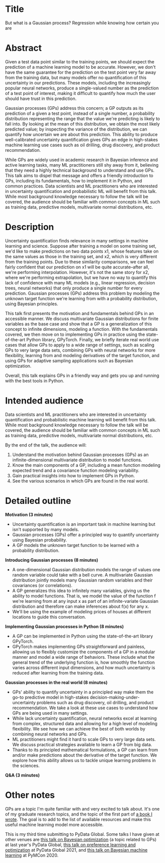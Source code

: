 # Title

But what is a Gaussian process? Regression while knowing how certain you are

# Abstract

Given a test data point similar to the training points, we should expect the prediction of a machine learning model to be accurate.
However, we don't have the same guarantee for the prediction on the test point very far away from the training data, but many models offer no quantification of this uncertainty in our predictions.
These models, including the increasingly popular neural networks, produce a single-valued number as the prediction of a test point of interest, making it difficult to quantify how much the user should have trust in this prediction.

Gaussian processes (GPs) address this concern; a GP outputs as its prediction of a given a test point, instead of a single number, a probability distribution representing the range that the value we're predicting is likely to fall into.
By looking at the mean of this distribution, we obtain the most likely predicted value; by inspecting the variance of the distribution, we can quantify how uncertain we are about this prediction.
This ability to produce well-calibrated uncertainty quantification gives GPs an edge in high-stakes machine learning use cases such as oil drilling, drug discovery, and product recommendation.

While GPs are widely used in academic research in Bayesian inference and active learning tasks, many ML practitioners still shy away from it, believing that they need a highly technical background to understand and use GPs.
This talk aims to dispel that message and offers a friendly introduction to GPs, including its fundamentals, how to implement it in Python, and common practices.
Data scientists and ML practitioners who are interested in uncertainty quantification and probabilistic ML will benefit from this talk.
While most background knowledge necessary to follow the talk will be covered, the audience should be familiar with common concepts in ML such as training data, predictive models, multivariate normal distributions, etc.

# Description

Uncertainty quantification finds relevance in many settings in machine learning and science.
Suppose after training a model on some training set, we'd like to make predictions on two data points x1, whose features take on the same values as those in the training set, and x2, which is very different from the training points.
Due to these similarity comparisons, we can feel fairly confident that our prediction on x1 will be quite accurate–after all, we're performing interpolation.
However, it's not the same story for x2, where we're performing extrapolation, but we have no way to quantify this lack of confidence with many ML models (e.g., linear regression, decision trees, neural networks) that only produce a single number for every prediction.
Gaussian processes (GPs) address this problem by modeling the unknown target function we're learning from with a probability distribution, using Bayesian principles.

This talk first presents the motivation and fundamentals behind GPs in an accessible manner.
We discuss multivariate Gaussian distributions for finite variables as the base case and show that a GP is a generalization of this concept to infinite dimensions, modeling a function.
With the fundamentals covered, we then move on to implementing GPs in practice using the state-of-the-art Python library, GPyTorch.
Finally, we briefly iterate real world use cases that allow GPs to apply to a wide range of settings, such as scaling GPs to very large data sets, combining GPs with neural networks for more flexibility, learning from and modeling derivatives of the target function, and using GPs for adaptive sampling applications such as Bayesian optimization.

Overall, this talk explains GPs in a friendly way and gets you up and running with the best tools in Python.

# Intended audience

Data scientists and ML practitioners who are interested in uncertainty quantification and probabilistic machine learning will benefit from this talk.
While most background knowledge necessary to follow the talk will be covered, the audience should be familiar with common concepts in ML such as training data, predictive models, multivariate normal distributions, etc.

By the end of the talk, the audience will:
1. Understand the motivation behind Gaussian processes (GPs) as an infinite-dimensional multivariate distribution to model functions.
2. Know the main components of a GP, including a mean function modeling expected trend and a covariance function modeling variability.
3. Gain practical insights into how to implement GPs in Python.
4. See the various scenarios in which GPs are found in the real world.

# Detailed outline

**Motivation (3 minutes)**
- Uncertainty quantification is an important task in machine learning but isn't supported by many models.
- Gaussian processes (GPs) offer a principled way to quantify uncertainty using Bayesian probability.
- A GP models the unknown target function to be learned with a probability distribution.

**Introducing Gaussian processes (8 minutes)**
- A one-dimensional Gaussian distribution models the range of values one random variable could take with a bell curve.
A multivariate Gaussian distribution jointly models many Gaussian random variables and their covariances (or correlations).
- A GP generalizes this idea to infinitely many variables, giving us the ability to model functions.
That is, we model the value of the function f we're learning from at any input x as part of an infinite-variate Gaussian distribution and therefore can make inferences about f(x) for any x.
- We'll be using the example of modeling prices of houses at different locations to guide this conversation.

**Implementing Gaussian processes in Python (8 minutes)**
- A GP can be implemented in Python using the state-of-the-art library GPyTorch.
- GPyTorch makes implementing GPs straightforward and painless, allowing us to flexibly customize the components of a GP in a modular manner and model a wide range of behaviors.
These include what the general trend of the underlying function is, how smoothly the function varies across different input dimensions, and how much uncertainty is reduced after learning from the training data.

**Gaussian processes in the real world (8 minutes)**
- GPs' ability to quantify uncertainty in a principled way make them the go-to predictive model in high-stakes decision-making-under-uncertainty problems such as drug discovery, oil drilling, and product recommendation.
We take a look at these use cases to understand how GPs are being used in many settings.
- While lack uncertainty quantification, neural networks excel at learning from complex, structured data and allowing for a high level of modeling flexibility.
We see how we can achieve the best of both worlds by combining neural networks and GPs.
- ML practitioners might find it hard to scale GPs to very large data sets.
We discuss practical strategies available to learn a GP from big data.
- Thanks to its principled mathematical formulations, a GP can learn from and/or make predictions about the derivative of the target function.
We explore how this ability allows us to tackle unique learning problems in the sciences.

**Q&A (3 minutes)**

# Other notes

GPs are a topic I'm quite familiar with and very excited to talk about.
It's one of my graduate research topics, and the topic of the first part of [a book I wrote](https://www.manning.com/books/bayesian-optimization-in-action).
The goal is to add to the list of available resources and make this useful machine learning model more accessible.

This is my third time submitting to PyData Global.
Some talks I have given at other venues are [this talk on Bayesian optimization](https://global2022.pydata.org/cfp/talk/UTM78E/) (a topic related to GPs) at last year's PyData Global, [this talk on preference learning and optimization](https://pydata.org/global2021/schedule/presentation/133/making-the-perfect-cup-of-joe-active-preference-learning-and-optimization-under-uncertainty/) at PyData Global 2021, and [this talk on Bayesian machine learning](https://discourse.pymc.io/t/bayesian-machine-learning-a-pymc-centric-introduction-by-quan-nguyen/5985) at PyMCon 2020.
